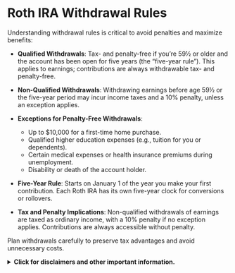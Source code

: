 # Roth IRA Withdrawal Rules

Understanding withdrawal rules is critical to avoid penalties and maximize benefits:

- **Qualified Withdrawals**: Tax- and penalty-free if you’re 59½ or older and the account has been open for five years (the “five-year rule”). This applies to earnings; contributions are always withdrawable tax- and penalty-free.

- **Non-Qualified Withdrawals**: Withdrawing earnings before age 59½ or the five-year period may incur income taxes and a 10% penalty, unless an exception applies.

- **Exceptions for Penalty-Free Withdrawals**:
  - Up to $10,000 for a first-time home purchase.
  - Qualified higher education expenses (e.g., tuition for you or dependents).
  - Certain medical expenses or health insurance premiums during unemployment.
  - Disability or death of the account holder.

- **Five-Year Rule**: Starts on January 1 of the year you make your first contribution. Each Roth IRA has its own five-year clock for conversions or rollovers.

- **Tax and Penalty Implications**: Non-qualified withdrawals of earnings are taxed as ordinary income, with a 10% penalty if no exception applies. Contributions are always accessible without penalty.

Plan withdrawals carefully to preserve tax advantages and avoid unnecessary costs.


<details><summary><b>Click for disclaimers and other important information.</b></summary>

<i>This content was sourced with help from xAI’s Grok AI. This information is for educational purposes and users should consult a financial advisor or the IRS for the most current rules.</i>

</details>

